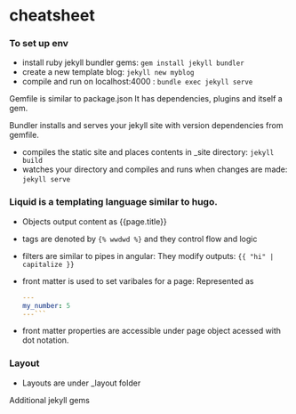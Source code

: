 # cheatsheet

### To set up env
- install ruby jekyll bundler gems: `gem install jekyll bundler`
- create a new template blog: `jekyll new myblog`
- compile and run on localhost:4000 : `bundle exec jekyll serve`

Gemfile is similar to package.json
It has dependencies, plugins and itself a gem.

Bundler installs and serves your jekyll site with version dependencies from gemfile.

- compiles the static site and places contents in _site directory: `jekyll build`
- watches your directory and compiles and runs when changes are made: `jekyll serve`

### Liquid is a templating language similar to hugo.

- Objects output content as {{page.title}}
- tags are denoted by `{% wwdwd %}` and they control flow and logic
- filters are similar to pipes in angular: They modify outputs: `{{ "hi" | capitalize }}`

- front matter is used to set varibales for a page:
    Represented as 
    ```yaml
    ---
    my_number: 5
    ---```
- front matter properties are accessible under page object acessed with dot notation.

### Layout
- Layouts are under _layout folder

Additional jekyll gems
